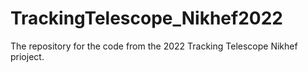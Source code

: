# TrackingTelescope_Nikhef2022
The repository for the code from the 2022 Tracking Telescope Nikhef prioject. 
